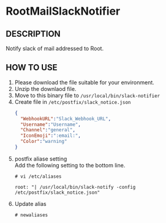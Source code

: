 # RootMailSlackNotifier

## DESCRIPTION
Notify slack of mail addressed to Root.

## HOW TO USE

1. Please download the file suitable for your environment.
2. Unzip the downlaod file.
3. Move to this binary file to `/usr/local/bin/slack-notifier`
4. Create file in `/etc/postfix/slack_notice.json`  
    ```json
    {
      "WebhookURL":"Slack_Webhook_URL",
      "Username":"Username",
      "Channel":"general",
      "IconEmoji":":email:",
      "Color":"warning"
    }
    ```
5. postfix aliase setting  
Add the following setting to the bottom line.  
    ```
    # vi /etc/aliases

    root: "| /usr/local/bin/slack-notify -config /etc/postfix/slack_notice.json"
    ```
6. Update alias
    ```
    # newaliases
    ```
